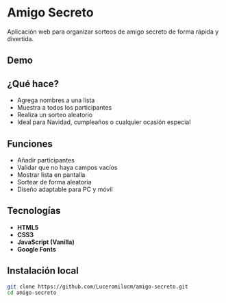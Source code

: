 # Amigo Secreto

Aplicación web para organizar sorteos de amigo secreto de forma rápida y divertida.

## Demo


## ¿Qué hace?
- Agrega nombres a una lista
- Muestra a todos los participantes
- Realiza un sorteo aleatorio
- Ideal para Navidad, cumpleaños o cualquier ocasión especial

## Funciones
- Añadir participantes
- Validar que no haya campos vacíos
- Mostrar lista en pantalla
- Sortear de forma aleatoria
- Diseño adaptable para PC y móvil

## Tecnologías
- **HTML5**
- **CSS3**
- **JavaScript (Vanilla)**
- **Google Fonts**

## Instalación local
```bash
git clone https://github.com/Luceromilucm/amigo-secreto.git
cd amigo-secreto
